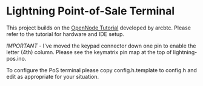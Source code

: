 Lightning Point-of-Sale Terminal
================================================================

This project builds on the
[OpenNode Tutorial](https://github.com/arcbtc/bitcoin2019conf)
developed by arcbtc. Please refer to the tutorial for hardware and IDE
setup.

*IMPORTANT* - I've moved the keypad connector down one pin to enable
the letter (4th) column.  Please see the keymatrix pin map at the top
of lightning-pos.ino.

To configure the PoS terminal please copy config.h.template to
config.h and edit as appropriate for your situation.
